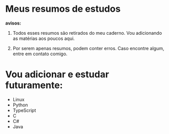 # Meus resumos de estudos

**avisos:**

1. Todos esses resumos são retirados do meu caderno. Vou adicionando as matérias aos poucos aqui.

2. Por serem apenas resumos, podem conter erros. Caso encontre algum, entre em contato comigo.

# Vou adicionar e estudar futuramente:
- Linux
- Python
- TypeScript
- C
- C#
- Java
